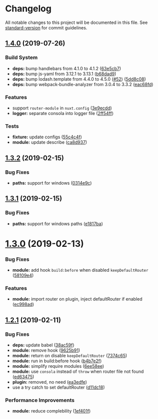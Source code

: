 # Changelog

All notable changes to this project will be documented in this file. See [standard-version](https://github.com/conventional-changelog/standard-version) for commit guidelines.

## [1.4.0](https://github.com/nuxt-community/router-module/compare/v1.3.2...v1.4.0) (2019-07-26)


### Build System

* **deps:** bump handlebars from 4.1.0 to 4.1.2 ([63e5cb7](https://github.com/nuxt-community/router-module/commit/63e5cb7))
* **deps:** bump js-yaml from 3.12.1 to 3.13.1 ([b68dad9](https://github.com/nuxt-community/router-module/commit/b68dad9))
* **deps:** bump lodash.template from 4.4.0 to 4.5.0 ([#52](https://github.com/nuxt-community/router-module/issues/52)) ([5dd8c08](https://github.com/nuxt-community/router-module/commit/5dd8c08))
* **deps:** bump webpack-bundle-analyzer from 3.0.4 to 3.3.2 ([eac68fd](https://github.com/nuxt-community/router-module/commit/eac68fd))


### Features

* support `router-module` in `nuxt.config` ([3e9ecdd](https://github.com/nuxt-community/router-module/commit/3e9ecdd))
* **logger:** separate consola into logger file ([2ff54ff](https://github.com/nuxt-community/router-module/commit/2ff54ff))


### Tests

* **fixture:** update configs ([55c4c4f](https://github.com/nuxt-community/router-module/commit/55c4c4f))
* **module:** update describe ([ca8d937](https://github.com/nuxt-community/router-module/commit/ca8d937))



<a name="1.3.2"></a>
## [1.3.2](https://github.com/nuxt-community/router-module/compare/v1.3.1...v1.3.2) (2019-02-15)


### Bug Fixes

* **paths:** support for windows ([0314e9c](https://github.com/nuxt-community/router-module/commit/0314e9c))



<a name="1.3.1"></a>
## [1.3.1](https://github.com/nuxt-community/router-module/compare/v1.3.0...v1.3.1) (2019-02-15)


### Bug Fixes

* **paths:** support for windows paths ([e1817ba](https://github.com/nuxt-community/router-module/commit/e1817ba))



<a name="1.3.0"></a>
# [1.3.0](https://github.com/nuxt-community/router-module/compare/v1.2.1...v1.3.0) (2019-02-13)


### Bug Fixes

* **module:** add hook `build:before` when disabled `keepDefaultRouter` ([58109e4](https://github.com/nuxt-community/router-module/commit/58109e4))


### Features

* **module:** import router on plugin, inject defaultRouter if enabled ([ec998ad](https://github.com/nuxt-community/router-module/commit/ec998ad))



<a name="1.2.1"></a>
## [1.2.1](https://github.com/nuxt-community/router-module/compare/v1.1.0...v1.2.1) (2019-02-11)


### Bug Fixes

* **deps:** update babel ([38ac59f](https://github.com/nuxt-community/router-module/commit/38ac59f))
* **module:** remove hook ([9625b91](https://github.com/nuxt-community/router-module/commit/9625b91))
* **module:** return on disable `keepDefaultRouter` ([7374c65](https://github.com/nuxt-community/router-module/commit/7374c65))
* **module:** run in build:before hook ([b4b7e2f](https://github.com/nuxt-community/router-module/commit/b4b7e2f))
* **module:** simplify require modules ([6ee58ee](https://github.com/nuxt-community/router-module/commit/6ee58ee))
* **module:** use `consola` instead of `throw` when router file not found ([ed63475](https://github.com/nuxt-community/router-module/commit/ed63475))
* **plugin:** removed, no need ([ea3edfe](https://github.com/nuxt-community/router-module/commit/ea3edfe))
* use a try catch to set defaultRouter ([d11dc18](https://github.com/nuxt-community/router-module/commit/d11dc18))


### Performance Improvements

* **module:** reduce complebility ([1ef401f](https://github.com/nuxt-community/router-module/commit/1ef401f))
